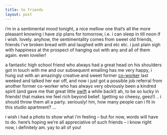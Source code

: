 ```yaml
---
title: to friends
layout: post
---
```


i&#8217;m in a sentimental mood tonight, a nice mellow one that&#8217;s all the more pleasant knowing i have zip plans for tomorrow, i.e. i can sleep in till noon if i wish. lovely. anyhow, the sentimentality comes from sweet old friends, friends i&#8217;ve broken bread with and laughed with and etc etc. i just plain sigh with happiness at the prospect of hanging out with any and all of them again. even lovelier!

a fantastic high school friend who always had a great head on his shoulders got in touch with me and our subsequent emailing has me very happy, i hung out with an amazingly creative and sweet former [co-worker][1] last weeked and talked her ear off, and now i just got a possible job referral from another former co-worker who has always very obviously been a kindred spirit (and gave me that great little [swift][2] a while back!) ah, to be so lucky in friends! that makes me feel rich beyond belief. (getting so cheesy, geez!) .. i should throw them all a party. seriously! hm, how many people can i fit in this studio apartment? &#8230; 

i wish i had a photo to show what i&#8217;m feeling &#8211; but for now, words will have to do. here&#8217;s hoping we&#8217;re all appreciative of such friends &#8211; i know right now, i definitely am. yay to all of you!

 [1]: http://carolinemaxwell.net/
 [2]: http://mellowtrouble.net/2006/01/06/so-thats-what-those-things-do